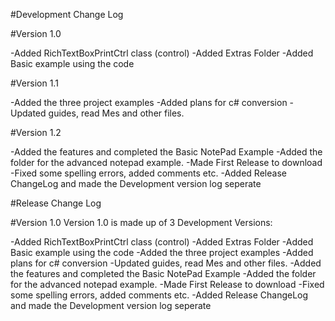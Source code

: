 #Development Change Log

#Version 1.0 

-Added RichTextBoxPrintCtrl class (control)
-Added Extras Folder
-Added Basic example using the code 

#Version 1.1 

-Added the three project examples
-Added plans for c# conversion 
-Updated guides, read Mes and other files. 

#Version 1.2 

-Added the features and completed the Basic NotePad Example
-Added the folder for the advanced notepad example.
-Made First Release to download
-Fixed some spelling errors, added comments etc. 
-Added Release ChangeLog and made the Development version log seperate



#Release Change Log

#Version 1.0
Version 1.0 is made up of 3 Development Versions:

-Added RichTextBoxPrintCtrl class (control)
-Added Extras Folder
-Added Basic example using the code 
-Added the three project examples
-Added plans for c# conversion 
-Updated guides, read Mes and other files. 
-Added the features and completed the Basic NotePad Example
-Added the folder for the advanced notepad example.
-Made First Release to download
-Fixed some spelling errors, added comments etc. 
-Added Release ChangeLog and made the Development version log seperate

